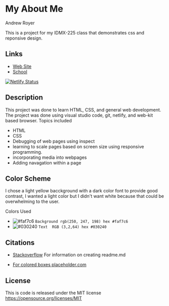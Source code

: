 # My About Me

Andrew Royer

This is a project for my IDMX-225 class that demonstrates css and reponsive design. 

## Links
* [Web Site](https://about-me-andrewroyer.netlify.app/)
* [School](https://www.raritanval.edu/)


[![Netlify Status](https://api.netlify.com/api/v1/badges/caff4a81-e585-441a-8a3c-76615cf7c6da/deploy-status)](https://app.netlify.com/sites/about-me-andrewroyer/deploys)

## Description 

This project was done to learn HTML, CSS, and general web development. The project was done using visual studio code, git, netlify, and web-kit based browser. Topics included 
* HTML
* CSS
* Debugging of web pages using inspect 
* learning to scale pages based on screen size using responsive programming. 
* incorporating media into webpages
* Adding navagation within a page

## Color Scheme

I chose a light yellow bacckground with a dark color font to provide good contrast, I wanted a light color but I didn't want white because that could be overwhelming to the user. 


Colors Used
- ![#faf7c6](https://via.placeholder.com/15/faf7c6/faf7c6.png) `Background rgb(250, 247, 198) hex #faf7c6`
- ![#030240](https://via.placeholder.com/15/030240/030240.png) `Text  RGB (3,2,64) hex #030240`

## Citations

* [Stackoverflow](https://stackoverflow.com/questions/11509830/how-to-add-color-to-githubs-readme-md-file?answertab=trending#tab-top) For information on creating readme.md

* [For colored boxes placeholder.com](placeholder.com)

## License

This is code is released under the MIT license
https://opensource.org/licenses/MIT
